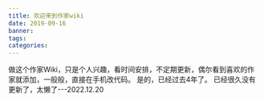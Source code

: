 ```yaml
---
title: 欢迎来到作家wiki
date: 2019-09-16
banner:
tags:
categories:
---
```




做这个作家Wiki，只是个人兴趣，看时间安排，不定期更新，偶尔看到喜欢的作家就添加，一般般，直接在手机改代码。
是的，已经过去4年了。
已经很久没有更新了，太懒了---2022.12.20
